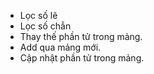 - Lọc số lẽ
- Lọc số chẳn
- Thay thế phần tử trong mảng.
- Add qua mảng mới.
- Cập nhật phần tử trong mảng.